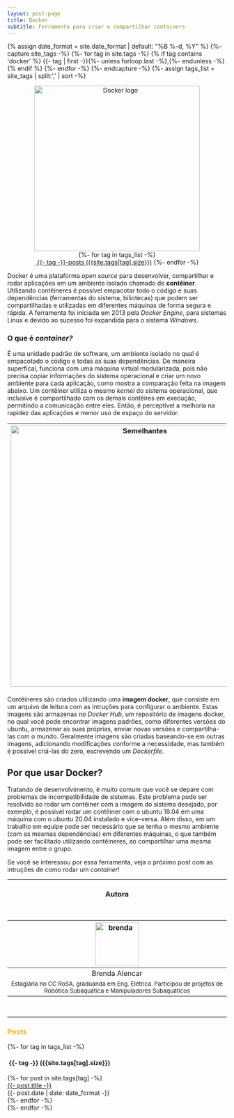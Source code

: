```yaml
---
layout: post-page
title: Docker
subtitle: Ferramenta para criar e compartilhar containers
---
```

{% assign date_format = site.date_format | default: "%B %-d, %Y" %}
{%- capture site_tags -%}
    {%- for tag in site.tags -%}
      {% if tag contains 'docker' %}
        {{- tag | first -}}{%- unless forloop.last -%},{%- endunless -%}
      {% endif %} 
    {%- endfor -%}
{%- endcapture -%}
{%- assign tags_list = site_tags | split:',' | sort -%}

<center><img src="{{ 'assets/img/page-docker/homepage-docker-logo.png' | relative_url }}" alt="Docker logo" width="380"/></center>

<div class="before-content">
  <center>
    {%- for tag in tags_list -%}
      <br>
      <a href="#{{- tag -}}" class="btn btn-primary tag-btn"><i class="fas fa-tag" aria-hidden="true"></i>&nbsp;{{- tag -}}-posts&nbsp;({{site.tags[tag].size}})</a>
    {%- endfor -%}
  </center>    
  <!--hr class="mark"-->
</div>

<!-- ## Introdução -->
Docker é uma plataforma *open source* para desenvolver, compartilhar e rodar aplicações em um ambiente isolado chamado de **contêiner**. Utilizando contêineres é possível empacotar todo o código e suas dependências (ferramentas do sistema, biliotecas) que podem ser compartilhadas e utilizadas em diferentes máquinas de forma segura e rápida. A ferramenta foi iniciada em 2013 pela *Docker Engine*, para sistemas Linux e devido ao sucesso foi expandida para o sistema *Windows*.

### O que é *container?*
<!--objetivo, data-->
É uma unidade padrão de software, um ambiente isolado no qual é empacotado o código e todas as suas dependências. De maneira superfical, funciona com uma máquina virtual modularizada, pois não precisa copiar informações do sistema operacional e criar um novo ambiente para cada aplicação, como mostra a comparação feita na imagem abaixo. Um contêiner utiliza o mesmo *kernel* do sistema operacional, que inclusive é compartilhado com os demais contêires em execução, permitindo a comunicação entre eles. Então, é perceptível a melhoria na rapidez das aplicações e menor uso de espaço do servidor.


<table class="table-borderless highlight">
  <thead>
    <tr>
      <th><center><img src="{{ 'assets/img/page-docker/container-vm-whatcontainer_2.png' | relative_url }}" alt="Semelhantes" width="600" /></center></th>
      <th><center><img src="{{ 'assets/img/page-docker/docker-containerized-appliction-blue-border_2.png' | relative_url }}" alt="Semelhantes" width="600"/></center></th>
    </tr>
  </thead>
</table>

Contêineres são criados utilizando uma **imagem docker**, que consiste em um arquivo de leitura com as intruções para configurar o ambiente. Estas imagens são armazenas no *Docker Hub*, um repositório de imagens docker, no qual você pode encontrar imagens padrões, como diferentes versões do ubuntu, armazenar as suas próprias, enviar novas versões e compartilhá-las com o mundo. Geralmente imagens são criadas baseando-se em outras imagens, adicionando modificações conforme a necessidade, mas também é possível criá-las do zero, escrevendo um *Dockerfile*.

## Por que usar Docker?

Tratando de desenvolvimento, é muito comum que você se depare com problemas de incompatibilidade de sistemas. Este problema pode ser resolvido ao rodar um contêiner com a imagem do sistema desejado, por exemplo, é possível rodar um contêiner com o ubuntu 18.04 em uma máquina com o ubuntu 20.04 instalado e vice-versa. Além disso, em um trabalho em equipe pode ser necessário que se tenha o mesmo ambiente (com as mesmas dependências) em diferentes máquinas, o que também pode ser facilitado utilizando contêineres, ao compartilhar uma mesma imagem entre o grupo.

Se você se interessou por essa ferramenta, veja o próximo post com as intruções de como rodar um *container*!
<br>

<hr>

<!--equipe-->
<center><h3 class="post-title">Autora</h3><br/></center>
<div class="row">
  <div class=" col-xl-auto offset-xl-0 col-lg-4 offset-lg-0">
    <table class="table-borderless highlight">
      <thead>
        <tr>
          <th><center><img src="{{ 'assets/img/people/brendaalencar-1.png' | relative_url }}" width="100" alt="brenda" class="img-fluid rounded-circle" /></center></th>
        </tr>
      </thead>
      <tbody>
        <tr class="font-weight-bolder" style="text-align: center margin-top: 0">
          <td width="33.33%"><center>Brenda Alencar</center></td>
        </tr>
        <tr style="text-align:center" >
          <td width="33.33%" style="vertical-align: top"><small>Estagiária no CC RoSA, graduanda em Eng. Elétrica. Participou de projetos de Robótica Subaquática e Manipuladores Subaquáticos</small></td>
        </tr>
      </tbody>
    </table>
  </div>
</div>




<br>
<hr class="mark">
<div id="full-tags-list">
<h3 class="post-title"><font color="#fbb117">Posts</font></h3>
  {%- for tag in tags_list -%}
      <h4 id="{{- tag -}}" class="linked-section">
          <i class="fas fa-tag" aria-hidden="true"></i>
          &nbsp;{{- tag -}}&nbsp;({{site.tags[tag].size}})
      </h4>
      <div class="post-list">
          {%- for post in site.tags[tag] -%}
              <div class="tag-entry">
                  <a href="{{ post.url | relative_url }}">{{- post.title -}}</a>
                  <div class="entry-date">
                      <time datetime="{{- post.date | date_to_xmlschema -}}">{{- post.date | date: date_format -}}</time>
                  </div>
              </div>
          {%- endfor -%}
      </div>
  {%- endfor -%}
</div>

